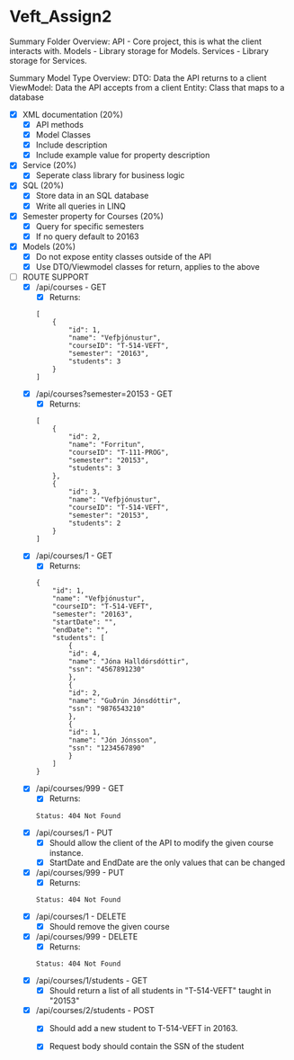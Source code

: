 # Veft_Assign2

Summary Folder Overview:
    API         - Core project, this is what the client interacts with.
    Models      - Library storage for Models.
    Services    - Library storage for Services.

Summary Model Type Overview:
    DTO:        Data the API returns to a client
    ViewModel:  Data the API accepts from a client
    Entity:     Class that maps to a database   

- [x] XML documentation (20%)
    - [x] API methods
    - [x] Model Classes
    - [x] Include description
    - [x] Include example value for property description
- [x] Service (20%)
    - [x] Seperate class library for business logic
- [x] SQL (20%)
    - [x] Store data in an SQL database
    - [x] Write all queries in LINQ
- [x] Semester property for Courses (20%)
    - [x] Query for specific semesters
    - [x] If no query default to 20163
- [x] Models (20%)
    - [x] Do not expose entity classes outside of the API
    - [x] Use DTO/Viewmodel classes for return, applies to the above

- [ ] ROUTE SUPPORT
    - [x] /api/courses - GET
        - [x] Returns:
        ```
        [
            {
                "id": 1,
                "name": "Vefþjónustur",
                "courseID": "T-514-VEFT",
                "semester": "20163",
                "students": 3
            }
        ]
        ```
    - [x] /api/courses?semester=20153 - GET
        - [x] Returns:
        ```
        [
            {
                "id": 2,
                "name": "Forritun",
                "courseID": "T-111-PROG",
                "semester": "20153",
                "students": 3
            },
            {
                "id": 3,
                "name": "Vefþjónustur",
                "courseID": "T-514-VEFT",
                "semester": "20153",
                "students": 2
            }
        ]
        ```
    - [x] /api/courses/1 - GET
        - [x] Returns:
        ```
        {
            "id": 1,
            "name": "Vefþjónustur",
            "courseID": "T-514-VEFT",
            "semester": "20163",
            "startDate": "",
            "endDate": "",
            "students": [
                {
                "id": 4,
                "name": "Jóna Halldórsdóttir",
                "ssn": "4567891230"
                },
                {
                "id": 2,
                "name": "Guðrún Jónsdóttir",
                "ssn": "9876543210"
                },
                {
                "id": 1,
                "name": "Jón Jónsson",
                "ssn": "1234567890"
                }
            ]
        }
        ```
    - [x] /api/courses/999 - GET
        - [x] Returns:
        ```
        Status: 404 Not Found
        ```
    - [x] /api/courses/1 - PUT
        - [x] Should allow the client of the API to modify the given course instance.
        - [x] StartDate and EndDate are the only values that can be changed
    - [x] /api/courses/999 - PUT
        - [x] Returns:
        ```
        Status: 404 Not Found
        ```
    - [x] /api/courses/1 - DELETE
        - [x] Should remove the given course
    - [x] /api/courses/999 - DELETE
        - [x] Returns:
        ```
        Status: 404 Not Found
        ```
    - [x] /api/courses/1/students - GET
        - [x] Should return a list of all students in "T-514-VEFT" taught in "20153"
    - [x] /api/courses/2/students - POST
        - [x] Should add a new student to T-514-VEFT in 20163.
        - [x] Request body should contain the SSN of the student 
     
